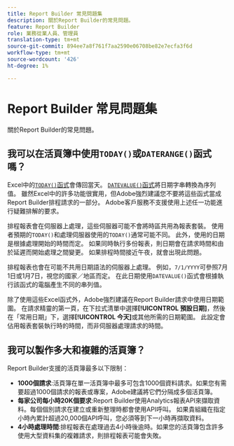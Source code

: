 ```yaml
---
title: Report Builder 常見問題集
description: 關於Report Builder的常見問題。
feature: Report Builder
role: 業務從業人員、管理員
translation-type: tm+mt
source-git-commit: 894ee7a8f761f7aa2590e06708be82e7ecfa3f6d
workflow-type: tm+mt
source-wordcount: '426'
ht-degree: 1%

---
```



# Report Builder 常見問題集

關於Report Builder的常見問題。

## 我可以在活頁簿中使用`TODAY()`或`DATERANGE()`函式嗎？

Excel中的[`TODAY()`函式](https://support.microsoft.com/en-us/office/today-function-5eb3078d-a82c-4736-8930-2f51a028fdd9)會傳回當天。 [`DATEVALUE()`函式](https://support.microsoft.com/en-us/office/datevalue-function-df8b07d4-7761-4a93-bc33-b7471bbff252)將日期字串轉換為序列值。 雖然Excel中的許多功能很實用，但Adobe強烈建議您不要將這些函式當成Report Builder排程請求的一部分。 Adobe客戶服務不支援使用上述任一功能進行疑難排解的要求。

排程報表會在伺服器上處理，這些伺服器可能不會將時區共用為報表套裝。 使用者預期的`TODAY()`和處理伺服器使用的`TODAY()`通常可能不同。 此外，使用的日期是根據處理開始的時間而定。 如果同時執行多份報表，則日期會在請求時間和由於延遲而開始處理之間變更。 如果排程時間接近午夜，就會出現此問題。

排程報表也會在可能不共用日期語法的伺服器上處理。 例如，`7/1/YYYY`可參照7月1日或1月7日，視您的國家／地區而定。 在此日期使用`DATEVALUE()`函式會根據執行該函式的電腦產生不同的串列值。

除了使用這些Excel函式外，Adobe強烈建議在Report Builder請求中使用日期範圍。 在請求精靈的第一頁，在下拉式清單中選擇&#x200B;**[!UICONTROL 預設日期]**，然後在「常用日期」下，選擇&#x200B;**[!UICONTROL 今天]**&#x200B;或其他所需的日期範圍。 此設定會佔用報表套裝執行時的時間，而非伺服器處理請求的時間。

## 我可以製作多大和複雜的活頁簿？

Report Builder支援的活頁簿最多以下限制：

* **1000個請求**:活頁簿在單一活頁簿中最多可包含1000個資料請求。如果您有需要超過1000個請求的報表或專案，Adobe建議將它們分隔成多個活頁簿。
* **每家公司每小時20K個要求**:Report Builder使用Analytics報表API來擷取資料。每個個別請求在建立或重新整理時都會使用API呼叫。 如果貴組織在指定小時內累計超過20,000個API呼叫，您必須等到下一小時再擷取資料。
* **4小時處理時間**:排程報表在處理過去4小時後逾時。如果您的活頁簿包含許多使用大型資料集的複雜請求，則排程報表可能會失敗。
